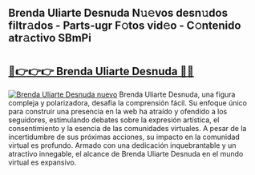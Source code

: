 ## Brenda Uliarte Desnuda N𝚞𝚎vos desn𝚞dos filtr𝚊dos - Parts-ugr F𝚘tos vid𝚎o - C𝚘ntenido atr𝚊ctivo SBmPi

# <h2><a href="http://mb1vhc9.tromn.icu/?c=Brenda+Uliarte+Desnuda">🔗👉👉👉 Brenda Uliarte Desnuda 🔗🔗</a></h2>

[![Brenda Uliarte Desnuda nuevo](https://i.imgur.com/pEAQMta.gif)](http://mb1vhc9.tromn.icu/?c=Brenda+Uliarte+Desnuda)
Brenda Uliarte Desnuda, una figura compleja y polarizadora, desafía la comprensión fácil. Su enfoque único para construir una presencia en la web ha atraído y ofendido a los seguidores, estimulando debates sobre la expresión artística, el consentimiento y la esencia de las comunidades virtuales. A pesar de la incertidumbre de sus próximas acciones, su impacto en la comunidad virtual es profundo. Armado con una dedicación inquebrantable y un atractivo innegable, el alcance de Brenda Uliarte Desnuda en el mundo virtual es expansivo.
